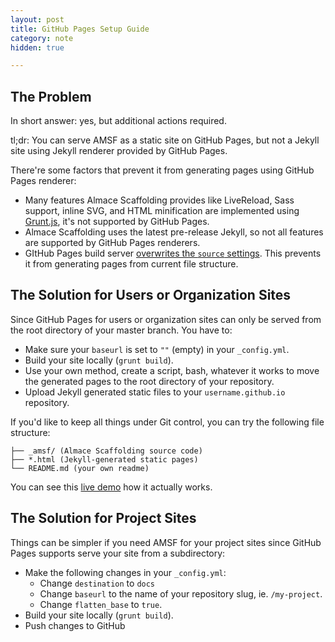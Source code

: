 ```yaml
---
layout: post
title: GitHub Pages Setup Guide
category: note
hidden: true

---
```


## The Problem

In short answer: yes, but additional actions required.

tl;dr: You can serve AMSF as a static site on GitHub Pages, but not a Jekyll site using Jekyll renderer provided by GitHub Pages.

There're some factors that prevent it from generating pages using GitHub Pages renderer:

- Many features Almace Scaffolding provides like LiveReload, Sass support, inline SVG, and HTML minification are implemented using [Grunt.js](https://gruntjs.com/), it's not supported by GitHub Pages.
- Almace Scaffolding uses the latest pre-release Jekyll, so not all features are supported by GitHub Pages renderers.
- GItHub Pages build server [overwrites the `source` settings](https://help.github.com/articles/pages-don-t-build-unable-to-run-jekyll#source-setting). This prevents it from generating pages from current file structure.

## The Solution for Users or Organization Sites

Since GitHub Pages for users or organization sites can only be served from the root directory of your master branch. You have to:

- Make sure your `baseurl` is set to `""` (empty) in your `_config.yml`.
- Build your site locally (`grunt build`).
- Use your own method, create a script, bash, whatever it works to move the generated pages to the root directory of your repository.
- Upload Jekyll generated static files to your `username.github.io` repository.

If you'd like to keep all things under Git control, you can try the following file structure:

```
├── _amsf/ (Almace Scaffolding source code)
├── *.html (Jekyll-generated static pages)
└── README.md (your own readme)
```

You can see this [live demo](https://github.com/amsf/amsf.github.io/) how it actually works.

## The Solution for Project Sites

Things can be simpler if you need AMSF for your project sites since GitHub Pages supports serve your site from a subdirectory:

- Make the following changes in your `_config.yml`:
  - Change `destination` to `docs`
  - Change `baseurl` to the name of your repository slug, ie. `/my-project`.
  - Change `flatten_base` to `true`.
- Build your site locally (`grunt build`).
- Push changes to GitHub
